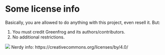 # Some license info

Basically, you are allowed to do anything with this project, even resell it. But:

1. You must credit Greenfrog and its authors/contributors.
2. No additional restrictions.



<img src="https://mirrors.creativecommons.org/presskit/buttons/88x31/png/by.png">
Nerdy info: https://creativecommons.org/licenses/by/4.0/
